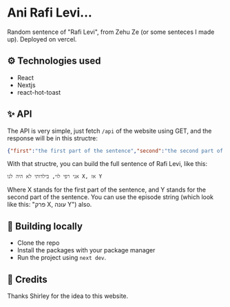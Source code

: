 # Ani Rafi Levi...
Random sentence of "Rafi Levi", from Zehu Ze (or some senteces I made up). Deployed on vercel.

## ⚙ Technologies used
- React
- Nextjs
- react-hot-toast

## ✨ API
The API is very simple, just fetch `/api` of the website using GET, and the response will be in this structre:
```json
{"first":"the first part of the sentence","second":"the second part of the sentence","episode":"episode number, season number"}
```
With that structre, you can build the full sentence of Rafi Levi, like this:
```
אני רפי לוי, בילדותי לא היה לנו X, אז Y
```
Where X stands for the first part of the sentence, and Y stands for the second part of the sentence. You can use the episode string (which look like this: "פרק X, עונה Y") also.

## 🚀 Building locally
- Clone the repo
- Install the packages with your package manager
- Run the project using `next dev`.

## 🙏 Credits
Thanks Shirley for the idea to this website.
